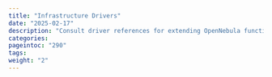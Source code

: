 ```yaml
---
title: "Infrastructure Drivers"
date: "2025-02-17"
description: "Consult driver references for extending OpenNebula functionality"
categories:
pageintoc: "290"
tags:
weight: "2"
---
```


<!--# Infrastructure Integration -->
